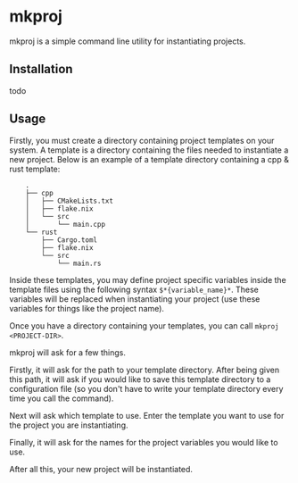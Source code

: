 # mkproj

mkproj is a simple command line utility for instantiating projects. 

## Installation

todo

## Usage

Firstly, you must create a directory containing project templates on your system. A template is a directory containing the files needed to instantiate a new project. Below is an example of a template directory containing a cpp & rust template:

```
    .
    ├── cpp
    │   ├── CMakeLists.txt
    │   ├── flake.nix
    │   └── src
    │       └── main.cpp
    └── rust
        ├── Cargo.toml
        ├── flake.nix
        └── src
            └── main.rs
```

Inside these templates, you may define project specific variables inside the template files using the following syntax `$*{variable_name}*`. These variables will be replaced when instantiating your project (use these variables for things like the project name).

Once you have a directory containing your templates, you can call `mkproj <PROJECT-DIR>`.

mkproj will ask for a few things.

Firstly, it will ask for the path to your template directory. After being given this path, it will ask if you would like to save this template directory to a configuration file (so you don't have to write your template directory every time you call the command).

Next will ask which template to use. Enter the template you want to use for the project you are instantiating.

Finally, it will ask for the names for the project variables you would like to use.

After all this, your new project will be instantiated.

